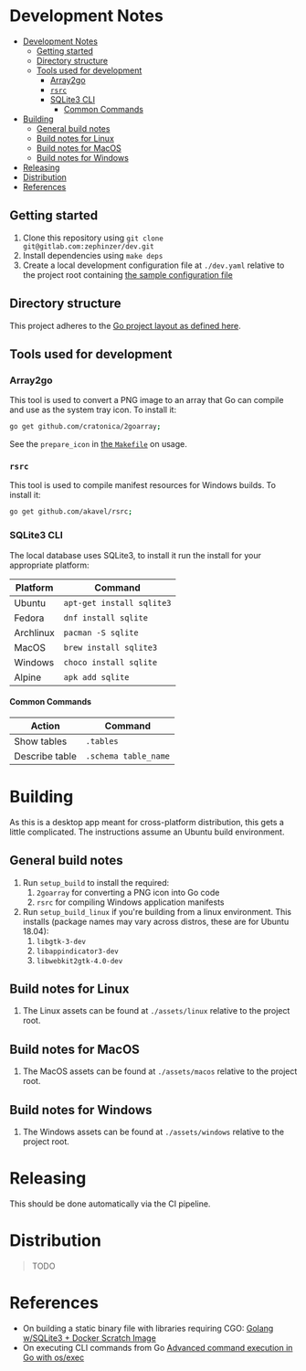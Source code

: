 # Development Notes

- [Development Notes](#development-notes)
  - [Getting started](#getting-started)
  - [Directory structure](#directory-structure)
  - [Tools used for development](#tools-used-for-development)
    - [Array2go](#array2go)
    - [`rsrc`](#rsrc)
    - [SQLite3 CLI](#sqlite3-cli)
      - [Common Commands](#common-commands)
- [Building](#building)
  - [General build notes](#general-build-notes)
  - [Build notes for Linux](#build-notes-for-linux)
  - [Build notes for MacOS](#build-notes-for-macos)
  - [Build notes for Windows](#build-notes-for-windows)
- [Releasing](#releasing)
- [Distribution](#distribution)
- [References](#references)

## Getting started

1. Clone this repository using `git clone git@gitlab.com:zephinzer/dev.git`
2. Install dependencies using `make deps`
3. Create a local development configuration file at `./dev.yaml` relative to the project root containing [the sample configuration file](#sample-configuration-file)

## Directory structure

This project adheres to the [Go project layout as defined here](https://github.com/golang-standards/project-layout).

## Tools used for development

### Array2go

This tool is used to convert a PNG image to an array that Go can compile and use as the system tray icon. To install it:

```sh
go get github.com/cratonica/2goarray;
```

See the `prepare_icon` in [the `Makefile`](./Makefile) on usage.

### `rsrc`

This tool is used to compile manifest resources for Windows builds. To install it:

```sh
go get github.com/akavel/rsrc;
```

### SQLite3 CLI

The local database uses SQLite3, to install it run the install for your appropriate platform:

| Platform | Command |
| --- | --- |
| Ubuntu | `apt-get install sqlite3` |
| Fedora | `dnf install sqlite` |
| Archlinux | `pacman -S sqlite` |
| MacOS | `brew install sqlite3` |
| Windows | `choco install sqlite` |
| Alpine | `apk add sqlite` |

#### Common Commands

| Action | Command |
| --- | --- |
| Show tables | `.tables` |
| Describe table | `.schema table_name` |

# Building

As this is a desktop app meant for cross-platform distribution, this gets a little complicated. The instructions assume an Ubuntu build environment.

## General build notes

1. Run `setup_build` to install the required:
   1. `2goarray` for converting a PNG icon into Go code
   2. `rsrc` for compiling Windows application manifests
2. Run `setup_build_linux` if you're building from a linux environment. This installs (package names may vary across distros, these are for Ubuntu 18.04):
   1. `libgtk-3-dev`
   2. `libappindicator3-dev`
   3. `libwebkit2gtk-4.0-dev`

## Build notes for Linux

1. The Linux assets can be found at `./assets/linux` relative to the project root.

## Build notes for MacOS

1. The MacOS assets can be found at `./assets/macos` relative to the project root.

## Build notes for Windows

1. The Windows assets can be found at `./assets/windows` relative to the project root.

# Releasing

This should be done automatically via the CI pipeline.

# Distribution

> TODO

# References

- On building a static binary file with libraries requiring CGO: [Golang w/SQLite3 + Docker Scratch Image](https://7thzero.com/blog/golang-w-sqlite3-docker-scratch-image)
- On executing CLI commands from Go [Advanced command execution in Go with os/exec](https://blog.kowalczyk.info/article/wOYk/advanced-command-execution-in-go-with-osexec.html)
